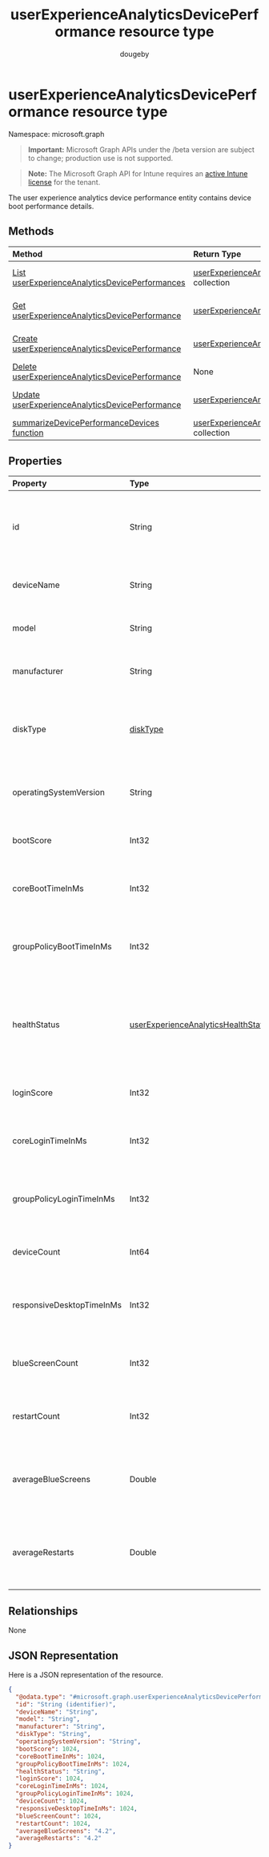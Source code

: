 ﻿---
title: "userExperienceAnalyticsDevicePerformance resource type"
description: "The user experience analytics device performance entity contains device boot performance details."
author: "dougeby"
localization_priority: Normal
ms.prod: "intune"
doc_type: resourcePageType
---

# userExperienceAnalyticsDevicePerformance resource type

Namespace: microsoft.graph

> **Important:** Microsoft Graph APIs under the /beta version are subject to change; production use is not supported.

> **Note:** The Microsoft Graph API for Intune requires an [active Intune license](https://go.microsoft.com/fwlink/?linkid=839381) for the tenant.

The user experience analytics device performance entity contains device boot performance details.

## Methods

| Method                                                                                                                                            | Return Type                                                                                                                    | Description                                                                                                                                                           |
| :------------------------------------------------------------------------------------------------------------------------------------------------ | :----------------------------------------------------------------------------------------------------------------------------- | :-------------------------------------------------------------------------------------------------------------------------------------------------------------------- |
| [List userExperienceAnalyticsDevicePerformances](../api/intune-devices-userexperienceanalyticsdeviceperformance-list.md)                          | [userExperienceAnalyticsDevicePerformance](../resources/intune-devices-userexperienceanalyticsdeviceperformance.md) collection | List properties and relationships of the [userExperienceAnalyticsDevicePerformance](../resources/intune-devices-userexperienceanalyticsdeviceperformance.md) objects. |
| [Get userExperienceAnalyticsDevicePerformance](../api/intune-devices-userexperienceanalyticsdeviceperformance-get.md)                             | [userExperienceAnalyticsDevicePerformance](../resources/intune-devices-userexperienceanalyticsdeviceperformance.md)            | Read properties and relationships of the [userExperienceAnalyticsDevicePerformance](../resources/intune-devices-userexperienceanalyticsdeviceperformance.md) object.  |
| [Create userExperienceAnalyticsDevicePerformance](../api/intune-devices-userexperienceanalyticsdeviceperformance-create.md)                       | [userExperienceAnalyticsDevicePerformance](../resources/intune-devices-userexperienceanalyticsdeviceperformance.md)            | Create a new [userExperienceAnalyticsDevicePerformance](../resources/intune-devices-userexperienceanalyticsdeviceperformance.md) object.                              |
| [Delete userExperienceAnalyticsDevicePerformance](../api/intune-devices-userexperienceanalyticsdeviceperformance-delete.md)                       | None                                                                                                                           | Deletes a [userExperienceAnalyticsDevicePerformance](../resources/intune-devices-userexperienceanalyticsdeviceperformance.md).                                        |
| [Update userExperienceAnalyticsDevicePerformance](../api/intune-devices-userexperienceanalyticsdeviceperformance-update.md)                       | [userExperienceAnalyticsDevicePerformance](../resources/intune-devices-userexperienceanalyticsdeviceperformance.md)            | Update the properties of a [userExperienceAnalyticsDevicePerformance](../resources/intune-devices-userexperienceanalyticsdeviceperformance.md) object.                |
| [summarizeDevicePerformanceDevices function](../api/intune-devices-userexperienceanalyticsdeviceperformance-summarizedeviceperformancedevices.md) | [userExperienceAnalyticsDevicePerformance](../resources/intune-devices-userexperienceanalyticsdeviceperformance.md) collection | Not yet documented                                                                                                                                                    |

## Properties

| Property                  | Type                                                                                                    | Description                                                                                                                                     |
| :------------------------ | :------------------------------------------------------------------------------------------------------ | :---------------------------------------------------------------------------------------------------------------------------------------------- |
| id                        | String                                                                                                  | The unique identifier of the user experience analytics device boot performance device.                                                          |
| deviceName                | String                                                                                                  | The user experience analytics device name.                                                                                                      |
| model                     | String                                                                                                  | The user experience analytics device model.                                                                                                     |
| manufacturer              | String                                                                                                  | The user experience analytics device manufacturer.                                                                                              |
| diskType                  | [diskType](../resources/intune-devices-disktype.md)                                                     | The user experience analytics device disk type. Possible values are: `unkown`, `hdd`, `ssd`.                                                    |
| operatingSystemVersion    | String                                                                                                  | The user experience analytics device Operating System version.                                                                                  |
| bootScore                 | Int32                                                                                                   | The user experience analytics device boot score.                                                                                                |
| coreBootTimeInMs          | Int32                                                                                                   | The user experience analytics device core boot time in milliseconds.                                                                            |
| groupPolicyBootTimeInMs   | Int32                                                                                                   | The user experience analytics device group policy boot time in milliseconds.                                                                    |
| healthStatus              | [userExperienceAnalyticsHealthState](../resources/intune-devices-userexperienceanalyticshealthstate.md) | The health state of the user experience analytics device. Possible values are: `unknown`, `insufficientData`, `needsAttention`, `meetingGoals`. |
| loginScore                | Int32                                                                                                   | The user experience analytics device login score.                                                                                               |
| coreLoginTimeInMs         | Int32                                                                                                   | The user experience analytics device core login time in milliseconds.                                                                           |
| groupPolicyLoginTimeInMs  | Int32                                                                                                   | The user experience analytics device group policy login time in milliseconds.                                                                   |
| deviceCount               | Int64                                                                                                   | User experience analytics summarized device count.                                                                                              |
| responsiveDesktopTimeInMs | Int32                                                                                                   | The user experience analytics responsive desktop time in milliseconds.                                                                          |
| blueScreenCount           | Int32                                                                                                   | Number of Blue Screens in the last 14 days. Valid values 0 to 9999999                                                                           |
| restartCount              | Int32                                                                                                   | Number of Restarts in the last 14 days. Valid values 0 to 9999999                                                                               |
| averageBlueScreens        | Double                                                                                                  | Average (mean) number of Blue Screens per device in the last 14 days. Valid values 0 to 9999999                                                 |
| averageRestarts           | Double                                                                                                  | Average (mean) number of Restarts per device in the last 14 days. Valid values 0 to 9999999                                                     |

## Relationships

None

## JSON Representation

Here is a JSON representation of the resource.

<!-- {
  "blockType": "resource",
  "keyProperty": "id",
  "@odata.type": "microsoft.graph.userExperienceAnalyticsDevicePerformance"
}
-->

```json
{
  "@odata.type": "#microsoft.graph.userExperienceAnalyticsDevicePerformance",
  "id": "String (identifier)",
  "deviceName": "String",
  "model": "String",
  "manufacturer": "String",
  "diskType": "String",
  "operatingSystemVersion": "String",
  "bootScore": 1024,
  "coreBootTimeInMs": 1024,
  "groupPolicyBootTimeInMs": 1024,
  "healthStatus": "String",
  "loginScore": 1024,
  "coreLoginTimeInMs": 1024,
  "groupPolicyLoginTimeInMs": 1024,
  "deviceCount": 1024,
  "responsiveDesktopTimeInMs": 1024,
  "blueScreenCount": 1024,
  "restartCount": 1024,
  "averageBlueScreens": "4.2",
  "averageRestarts": "4.2"
}
```
